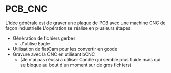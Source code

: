 # PCB_CNC

L'idée générale est de graver une plaque de PCB avec une machine CNC de façon industrielle
L'opération se réalise en plusieurs étapes:
- Génération de fichiers gerber
  - J'utilise Eagle
- Utilisation de flatCam pour les convertir en gcode
- Gravure avec la CNC en utilisant bCNC
  - (Je n'ai pas réussi a utiliser Candle qui semble plus fluide mais qui se bloque au bout d'un moment sur de gros fichiers)
